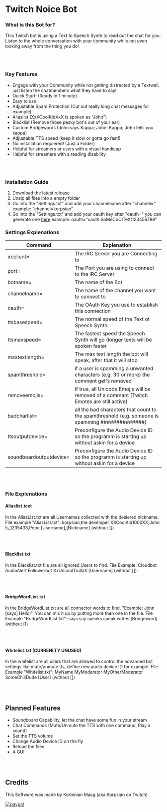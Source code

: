 # Twitch Noice Bot

### What is this Bot for?
This Twitch bot is using a Text to Speech Synth to read out the chat for you. Listen to the whole conversation with your community while not even looking away from the thing you do!

<br></br>
### Key Features
- Engage with your Community while not getting distrected by a Textwall, just listen the chatmembers what they have to say!
- Quick Start! (Ready in 1 minute)
- Easy to use
- Adjustable Spam Protection (Cut out really long chat messages for example)
- Aliaslist (XxXCoolKidXxX is spoken as "John")
- Blacklist (Remove those pesky bot's out of your ear)
- Custom Bridgewords (John says Kappa; John: Kappa; John tells you kappa)
- Adjustable TTS speed (keep it slow or gotta go fast!)
- No installation requiered! (Just a Folder)
- Helpful for streamers or users with a visual handicap
- Helpful for streamers with a reading disability

<br></br>
### Installation Guide
1. Download the latest release
2. Unzip all files into a empty folder
3. Go into the "Settings.txt" and add your channelname after "channel=" example: "channel=korpsian"
4. Go into the "Settings.txt" and add your oauth key after "oauth=" you can generate one [here](https://twitchapps.com/tmi/) example: oauth="oauth:SoMeCoOlTeXt123456789"

### Settings Explenations
| Command                 	| Explenation                                                                                      	|
|-------------------------	|--------------------------------------------------------------------------------------------------	|
| ircclient=              	| The IRC Server you are Connecting to                                                             	|
| port=                   	| The Port you are using to connect to the IRC Server                                              	|
| botname=                	| The name of the Bot                                                                              	|
| channelname=            	| The name of the channel you want to connect to                                                   	|
| oauth=                  	| The OAuth Key you use to establish this connection                                               	|
| ttsbasespeed=           	| The normal speed of the Text ot Speech Synth                                                     	|
| ttsmaxspeed=            	| The fastest speed the Speech Synth will go (longer texts will be spoken faster                   	|
| maxtextlength=          	| The max text length the bot will speak, after that it will stop                                  	|
| spamthreshold=          	| if a user is spamming a unwanted characters (e.g. 30 or more) the comment get's removed          	|
| removeemojis=           	| If true, all Unicode Emojis will be removed of a commant (Twitch Emotes are still active)        	|
| badcharlist=            	| all the bad characters that count to the spamthreshold (e.g. someone is spamming ##############) 	|
| ttsoutputdevice=        	| Preconfigure the Audio Device ID so the programm is starting up without askin for a device       	|
| soundboardoutputdevice= 	| Preconfigure the Audio Device ID so the programm is starting up without askin for a device       	|

<br></br>
### File Explenations

#### Aliaslist.text
In the AliasList.txt are all Usernames collected with the desiered nickname.
File example "AliasList.txt":
korpsian,the developer
XXCoolKid1000XX,John
ls_1235433,Pepe
[Username],[Nickname] (without [])

<br></br>
#### Blacklist.txt
In the Blacklist.txt file are all ignored Users to find. File Example:
Cloudbot
AudioAlert
Followerbot
XxUncoolTrollxX
[Username] (without [])

<br></br>
#### BridgeWordList.txt
In the BridgeWordList.txt are all connector words to find. "Example: John [says] Hello!". You can mix it up by putting more then one in the file.
File Example "BridgeWordList.txt":
says
say
speaks
speak
writes
[Bridgeword] (without [])

<br></br>
#### Whitelist.txt (CURRENLTY UNUSED)
In the whitelist are all users that are allowed to control the advanced bot settings like mute/unmute tts, define new audio device ID for example.
File Example "Whitelist.txt":
MyName
MyModerator
MyOtherModerator
SomeChillDude
[User] (without [])

<br></br>

## Planned Features
- Soundboard Capability, let the chat have some fun in your stream
- Chat Commands (Mute/Unmute the TTS with one command, Play a sound)
- Set the TTS volume
- Change Audio Device ID on the fly
- Reload the files
- A GUI

<br></br>
## Credits
This Software was made by Korbinian Maag (aka Korpsian on Twitch)

[![paypal](https://www.paypalobjects.com/en_US/i/btn/btn_donateCC_LG.gif)](DHKXSBMH8AJWQ)
